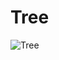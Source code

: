 # Tree
![Tree](https://user-images.githubusercontent.com/63636555/145666837-28ff700f-8a61-485b-90bd-c5ee1d6859b2.png)

